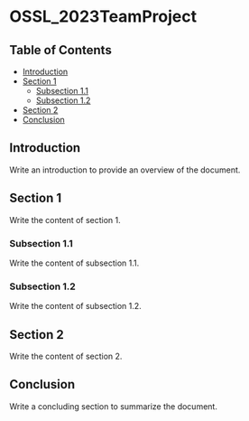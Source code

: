 # OSSL_2023TeamProject

## Table of Contents

- [Introduction](#introduction)
- [Section 1](#section-1)
  - [Subsection 1.1](#subsection-1-1)
  - [Subsection 1.2](#subsection-1-2)
- [Section 2](#section-2)
- [Conclusion](#conclusion)

## Introduction
Write an introduction to provide an overview of the document.

## Section 1
Write the content of section 1.

### Subsection 1.1
Write the content of subsection 1.1.

### Subsection 1.2
Write the content of subsection 1.2.

## Section 2
Write the content of section 2.

## Conclusion
Write a concluding section to summarize the document.

